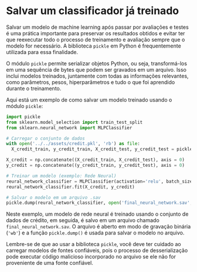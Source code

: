 # Salvar um classificador já treinado

Salvar um modelo de machine learning após passar por avaliações e testes é uma prática importante para preservar os resultados obtidos e evitar ter que reexecutar todo o processo de treinamento e avaliação sempre que o modelo for necessário. A biblioteca `pickle` em Python é frequentemente utilizada para essa finalidade.

O módulo `pickle` permite serializar objetos Python, ou seja, transformá-los em uma sequência de bytes que podem ser gravados em um arquivo. Isso inclui modelos treinados, juntamente com todas as informações relevantes, como parâmetros, pesos, hiperparâmetros e tudo o que foi aprendido durante o treinamento.

Aqui está um exemplo de como salvar um modelo treinado usando o módulo `pickle`:

```python
import pickle
from sklearn.model_selection import train_test_split
from sklearn.neural_network import MLPClassifier

# Carregar o conjunto de dados
with open('../../assets/credit.pkl', 'rb') as file:
  X_credit_train, y_credit_train, X_credit_test, y_credit_test = pickle.load(file)

X_credit = np.concatenate((X_credit_train, X_credit_test), axis = 0)
y_credit = np.concatenate((y_credit_train, y_credit_test), axis = 0)

# Treinar um modelo (exemplo: Rede Neural)
reural_network_classifier = MLPClassifier(activation='relu', batch_size = 56, solver='adam')
reural_network_classifier.fit(X_credit, y_credit)

# Salvar o modelo em um arquivo .sav
pickle.dump(reural_network_classifier, open('final_neural_network.sav', 'wb'))
```

Neste exemplo, um modelo de rede neural é treinado usando o conjunto de dados de crédito, em seguida, é salvo em um arquivo chamado `final_neural_network.sav`. O arquivo é aberto em modo de gravação binária (`'wb'`) e a função `pickle.dump()` é usada para salvar o modelo no arquivo.

Lembre-se de que ao usar a biblioteca `pickle`, você deve ter cuidado ao carregar modelos de fontes confiáveis, pois o processo de desserialização pode executar código malicioso incorporado no arquivo se ele não for proveniente de uma fonte confiável.